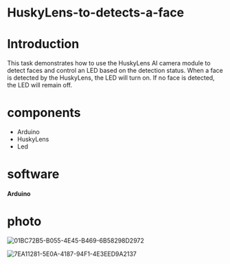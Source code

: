 # HuskyLens-to-detects-a-face
# Introduction 
This task demonstrates how to use the HuskyLens AI camera module to detect faces and control an LED based on the detection status. When a face is detected by the HuskyLens, the LED will turn on. If no face is detected, the LED will remain off.
# components
- Arduino
- HuskyLens
- Led

# software
 #### Arduino
 
# photo 
![01BC72B5-B055-4E45-B469-6B58298D2972](https://github.com/user-attachments/assets/40922c2b-0cfc-4c92-bb11-08a548b59392)

![7EA11281-5E0A-4187-94F1-4E3EED9A2137](https://github.com/user-attachments/assets/a956ef3a-c213-4b2c-a2ab-ac5b16ff7c45)



  
